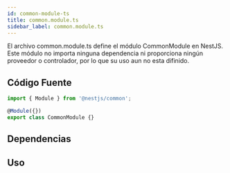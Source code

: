 ```yaml
---
id: common-module-ts
title: common.module.ts
sidebar_label: common.module.ts
---
```


El archivo common.module.ts define el módulo CommonModule en NestJS. Este módulo no importa ninguna dependencia ni proporciona ningún proveedor o controlador, por lo que su uso aun no esta difinido.

## Código Fuente
```typescript
import { Module } from '@nestjs/common';

@Module({})
export class CommonModule {}
```

## Dependencias

## Uso